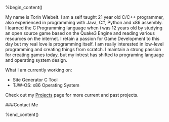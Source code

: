 
%begin_content()

My name is Torin Wiebelt.
I am a self taught 21 year old C/C++ programmer, also experienced in programming with Java, C#, Python and x86 assembly.
I learned the C Programming language when i was 12 years old by studying an open source game based on the Quake3 Engine and reading various resources on the internet.
I retain a passion for Game Development to this day but my real love is programming itself.
I am really interested in low-level programming and creating things from scratch.
I maintain a strong passion for creating games today, but my intrest has shifted to programing language and operating system design.

What I am currently working on:

- Site Generator C Tool
- TJW-OS: x86 Operating System

Check out my [Projects](projects.html) page for more current and past projects.

###Contact Me

%end_content()

